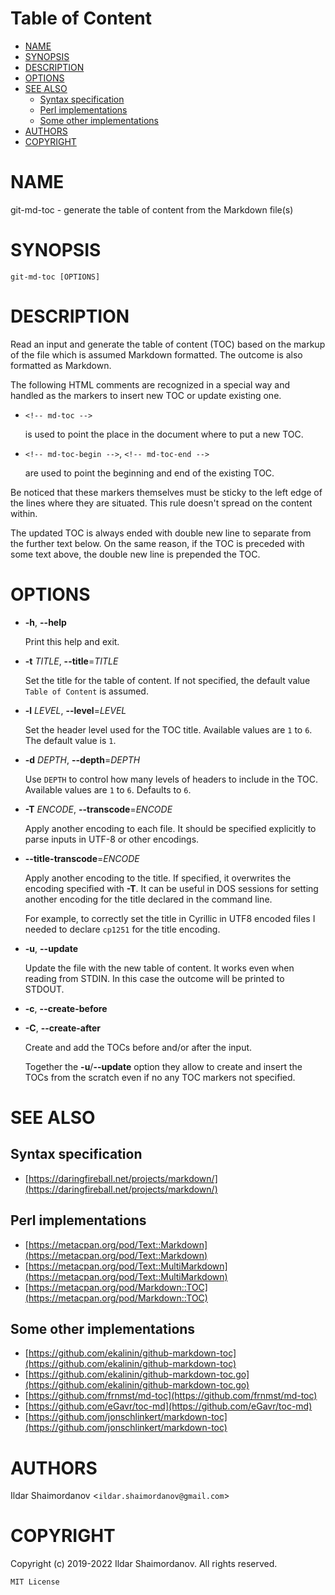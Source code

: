 <!-- md-toc-begin -->
# Table of Content
* [NAME](#name)
* [SYNOPSIS](#synopsis)
* [DESCRIPTION](#description)
* [OPTIONS](#options)
* [SEE ALSO](#see-also)
  * [Syntax specification](#syntax-specification)
  * [Perl implementations](#perl-implementations)
  * [Some other implementations](#some-other-implementations)
* [AUTHORS](#authors)
* [COPYRIGHT](#copyright)
<!-- md-toc-end -->

# NAME

git-md-toc - generate the table of content from the Markdown file(s)

# SYNOPSIS

    git-md-toc [OPTIONS]

# DESCRIPTION

Read an input and generate the table of content (TOC) based on the
markup of the file which is assumed Markdown formatted. The outcome is
also formatted as Markdown.

The following HTML comments are recognized in a special way and handled
as the markers to insert new TOC or update existing one.

- `<!-- md-toc -->`

    is used to point the place in the document where to put a new TOC.

- `<!-- md-toc-begin -->`, `<!-- md-toc-end -->`

    are used to point the beginning and end of the existing TOC.

Be noticed that these markers themselves must be sticky to the left edge
of the lines where they are situated. This rule doesn't spread on the
content within.

The updated TOC is always ended with double new line to separate from
the further text below. On the same reason, if the TOC is preceded with
some text above, the double new line is prepended the TOC.

# OPTIONS

- **-h**, **--help**

    Print this help and exit.

- **-t** _TITLE_, **--title**=_TITLE_

    Set the title for the table of content. If not specified, the default
    value `Table of Content` is assumed.

- **-l** _LEVEL_, **--level**=_LEVEL_

    Set the header level used for the TOC title. Available values are `1`
    to `6`. The default value is `1`.

- **-d** _DEPTH_, **--depth**=_DEPTH_

    Use `DEPTH` to control how many levels of headers to include in the
    TOC. Available values are `1` to `6`. Defaults to `6`.

- **-T** _ENCODE_, **--transcode**=_ENCODE_

    Apply another encoding to each file. It should be specified explicitly to
    parse inputs in UTF-8 or other encodings.

- **--title-transcode**=_ENCODE_

    Apply another encoding to the title. If specified, it overwrites the
    encoding specified with **-T**. It can be useful in DOS sessions for
    setting another encoding for the title declared in the command line.

    For example, to correctly set the title in Cyrillic in UTF8 encoded
    files I needed to declare `cp1251` for the title encoding.

- **-u**, **--update**

    Update the file with the new table of content. It works even when reading
    from STDIN. In this case the outcome will be printed to STDOUT.

- **-c**, **--create-before**
- **-C**, **--create-after**

    Create and add the TOCs before and/or after the input.

    Together the **-u**/**--update** option they allow to create and insert
    the TOCs from the scratch even if no any TOC markers not specified.

# SEE ALSO

## Syntax specification

- [https://daringfireball.net/projects/markdown/](https://daringfireball.net/projects/markdown/)

## Perl implementations

- [https://metacpan.org/pod/Text::Markdown](https://metacpan.org/pod/Text::Markdown)
- [https://metacpan.org/pod/Text::MultiMarkdown](https://metacpan.org/pod/Text::MultiMarkdown)
- [https://metacpan.org/pod/Markdown::TOC](https://metacpan.org/pod/Markdown::TOC)

## Some other implementations

- [https://github.com/ekalinin/github-markdown-toc](https://github.com/ekalinin/github-markdown-toc)
- [https://github.com/ekalinin/github-markdown-toc.go](https://github.com/ekalinin/github-markdown-toc.go)
- [https://github.com/frnmst/md-toc](https://github.com/frnmst/md-toc)
- [https://github.com/eGavr/toc-md](https://github.com/eGavr/toc-md)
- [https://github.com/jonschlinkert/markdown-toc](https://github.com/jonschlinkert/markdown-toc)

# AUTHORS

Ildar Shaimordanov <`ildar.shaimordanov@gmail.com`>

# COPYRIGHT

Copyright (c) 2019-2022 Ildar Shaimordanov. All rights reserved.

    MIT License
